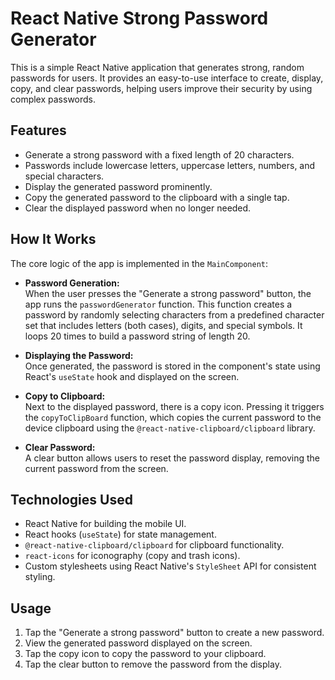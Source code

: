 # React Native Strong Password Generator

This is a simple React Native application that generates strong, random passwords for users. It provides an easy-to-use interface to create, display, copy, and clear passwords, helping users improve their security by using complex passwords.

## Features

- Generate a strong password with a fixed length of 20 characters.
- Passwords include lowercase letters, uppercase letters, numbers, and special characters.
- Display the generated password prominently.
- Copy the generated password to the clipboard with a single tap.
- Clear the displayed password when no longer needed.

## How It Works

The core logic of the app is implemented in the `MainComponent`:

- **Password Generation:**  
  When the user presses the "Generate a strong password" button, the app runs the `passwordGenerator` function. This function creates a password by randomly selecting characters from a predefined character set that includes letters (both cases), digits, and special symbols. It loops 20 times to build a password string of length 20.

- **Displaying the Password:**  
  Once generated, the password is stored in the component's state using React's `useState` hook and displayed on the screen.

- **Copy to Clipboard:**  
  Next to the displayed password, there is a copy icon. Pressing it triggers the `copyToClipBoard` function, which copies the current password to the device clipboard using the `@react-native-clipboard/clipboard` library.

- **Clear Password:**  
  A clear button allows users to reset the password display, removing the current password from the screen.

## Technologies Used

- React Native for building the mobile UI.
- React hooks (`useState`) for state management.
- `@react-native-clipboard/clipboard` for clipboard functionality.
- `react-icons` for iconography (copy and trash icons).
- Custom stylesheets using React Native's `StyleSheet` API for consistent styling.

## Usage

1. Tap the "Generate a strong password" button to create a new password.
2. View the generated password displayed on the screen.
3. Tap the copy icon to copy the password to your clipboard.
4. Tap the clear button to remove the password from the display.
